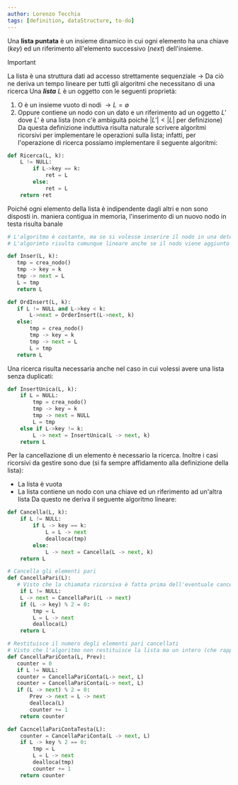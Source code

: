 ```yaml
---
author: Lorenzo Tecchia
tags: [definition, dataStructure, to-do]
---
```

Una **lista puntata** è un insieme dinamico in cui ogni elemento ha una chiave (*key*) ed un riferimento all'elemento successivo (*next*) dell'insieme.
>[!important]
> La lista è una struttura dati ad accesso strettamente sequenziale $\rightarrow$ Da ciò ne deriva un tempo lineare per tutti gli algoritmi che necessitano di una ricerca
Una ***lista*** $L$ è un oggetto con le seguenti proprietà:
1. O è un insieme vuoto di nodi $\rightarrow L = \emptyset$
2. Oppure contiene un nodo con un dato e un riferimento ad un oggetto $L'$ dove $L'$ è una lista (non c'è ambiguità poiché $|L'| < |L|$ per definizione)
Da questa definizione induttiva risulta naturale scrivere algoritmi ricorsivi per implementare le operazioni sulla lista; infatti, per l'operazione di ricerca possiamo implementare il seguente algoritmi:
```python
def Ricerca(L, k):
	L != NULL:
		if L->key == k:
			ret = L
		else:
			ret = L
	return ret
```

 Poiché ogni elemento della lista è indipendente dagli altri e non sono disposti in. maniera contigua in memoria, l'inserimento di un nuovo nodo in testa risulta banale
 
 ```python
 # L'algoritmo è costante, ma se si volesse inserire il nodo in una determinata posizione (con una conseguente ricerca) in una lista costante
 # L'algorimto risulta comunque lineare anche se il nodo viene aggiunto e creato in tempo costante

def Inser(L, k):
	tmp = crea_nodo()
	tmp -> key = k
	tmp -> next = L
	L = tmp
	return L

def OrdInsert(L, k):
	if L != NULL and L->key < k:
		L->next = OrderInsert(L->next, k)
	else:
		tmp = crea_nodo()
		tmp -> key = k
		tmp -> next = L
		L = tmp
	return L
 ```
 
 Una ricerca risulta necessaria anche nel caso in cui volessi avere una lista senza duplicati:
 
```python
def InsertUnica(L, k):
	if L = NULL:
		tmp = crea_nodo()
		tmp -> key = k
		tmp -> next = NULL
		L = tmp
	else if L->key != k:
		L -> next = InsertUnica(L -> next, k)
	return L
```

Per la cancellazione di un elemento è necessario la ricerca. Inoltre i casi ricorsivi da gestire sono due (si fa sempre affidamento alla definizione della lista):
- La lista è vuota
- La lista contiene un nodo con una chiave ed un riferimento ad un'altra lista
Da questo ne deriva il seguente algoritmo lineare:
```python
def Cancella(L, k):
	if L != NULL:
		if L -> key == k:
			L = L -> next
			dealloca(tmp)
		else:
			L -> next = Cancella(L -> next, k)
	return L
```

```python
# Cancella gli elementi pari
def CancellaPari(L):
   # Visto che la chiamata ricorsiva è fatta prima dell'eventuale cancellazione dell'elemento, l' algoritmo praticamente andrà a cancellare gli elementi partendo dall'ultimo
	if L != NULL:
	L -> next = CancellaPari(L -> next)
	if (L -> key) % 2 = 0:
		tmp = L
		L = L -> next
		dealloca(L)
	return L
```

```python
# Restituisce il numero degli elementi pari cancellati
# Visto che l'algoritmo non restituisce la lista ma un intero (che rappresenta il conteggio), abbiamo bisogno oltre al nodo da cancellare anche il suo precedente, in modo da poter ricostruire ala lista
def CancellaPariConta(L, Prev):
   counter = 0
   if L != NULL: 
   counter = CancellaPariConta(L-> next, L)
   counter = CancellaPariConta(L-> next, L)
   if (L -> next) % 2 = 0:
	   Prev -> next = L -> next
	   dealloca(L)
	   counter += 1
	return counter
```

```python
def CacncellaPariContaTesta(L):
	counter = CancellaPariConta(L -> next, L)
	if L -> key % 2 == 0:
		tmp = L
		L = L -> next
		dealloca(tmp)
		counter += 1
	return counter
```

